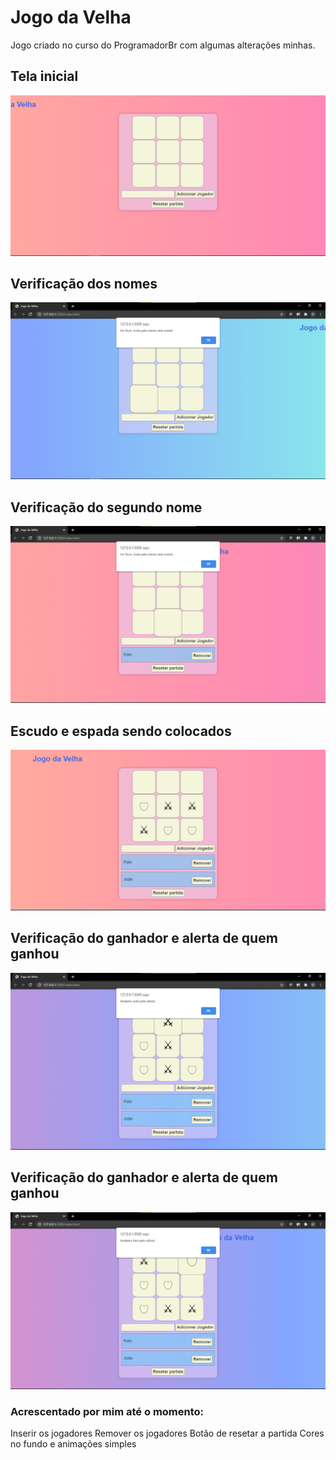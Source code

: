 # Jogo da Velha

Jogo criado no curso do ProgramadorBr com algumas alterações minhas.

## Tela inicial

![image](./README/velha-state-0.png)

## Verificação dos nomes

![image](./README/velha-state-1.png)

## Verificação do segundo nome

![image](./README/velha-state-2.png)

## Escudo e espada sendo colocados

![image](./README/velha-state-3.png)

## Verificação do ganhador e alerta de quem ganhou

![image](./README/velha-state-4.png)

## Verificação do ganhador e alerta de quem ganhou

![image](./README/velha-state-5.png)

### Acrescentado por mim até o momento:

Inserir os jogadores
Remover os jogadores
Botão de resetar a partida
Cores no fundo e animações simples